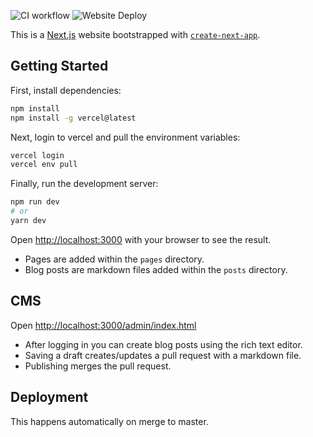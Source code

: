 ![CI workflow](https://github.com/pads/benpaddock.net/actions/workflows/ci.yml/badge.svg)
![Website Deploy](https://deploy-badge.vercel.app/?url=http%3A%2F%2Fwww.benpaddock.net&name=website)

This is a [Next.js](https://nextjs.org/) website bootstrapped with [`create-next-app`](https://github.com/vercel/next.js/tree/canary/packages/create-next-app).

## Getting Started

First, install dependencies:
```bash
npm install
npm install -g vercel@latest
```

Next, login to vercel and pull the environment variables:
```bash
vercel login
vercel env pull
```

Finally, run the development server:

```bash
npm run dev
# or
yarn dev
```

Open [http://localhost:3000](http://localhost:3000) with your browser to see the result.

- Pages are added within the `pages` directory.
- Blog posts are markdown files added within the `posts` directory.

## CMS

Open [http://localhost:3000/admin/index.html](http://localhost:3000/admin/index.html)
- After logging in you can create blog posts using the rich text editor.
- Saving a draft creates/updates a pull request with a markdown file.
- Publishing merges the pull request.

## Deployment

This happens automatically on merge to master.
